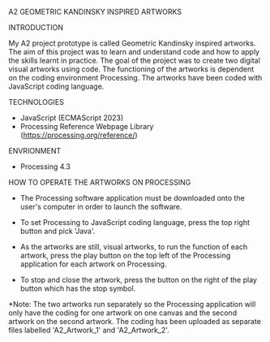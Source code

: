 A2 GEOMETRIC KANDINSKY INSPIRED ARTWORKS

INTRODUCTION

My A2 project prototype is called Geometric Kandinsky inspired artworks. The aim of this project was to learn and understand code and how to apply the skills learnt in practice. The goal of the project was to create two digital visual artworks using code. The functioning of the artworks is dependent on the coding environment Processing. The artworks have been coded with JavaScript coding language.

TECHNOLOGIES

- JavaScript (ECMAScript 2023)
- Processing Reference Webpage Library (https://processing.org/reference/)

ENVRIONMENT

- Processing 4.3

HOW TO OPERATE THE ARTWORKS ON PROCESSING

- The Processing software application must be downloaded onto the user's computer in order to launch the software. 

- To set Processing to JavaScript coding language, press the top right button and pick 'Java'.

- As the artworks are still, visual artworks, to run the function of each artwork, press the play button on the top left of the Processing application for each artwork on Processing.

- To stop and close the artwork, press the button on the right of the play button which has the stop symbol. 

*Note: The two artworks run separately so the Processing application will only have the coding for one artwork on one canvas and the second artwork on the second artwork. The coding has been uploaded as separate files labelled 'A2_Artwork_1' and 'A2_Artwork_2'. 
